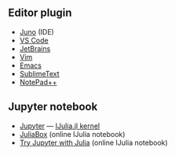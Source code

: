 ## Editor plugin
- [Juno][Juno] (IDE)
- [VS Code][VSCode]
- [JetBrains][JetBrains]
- [Vim][vim_jl]
- [Emacs][Emacs_jl]
- [SublimeText][Sublime_jl]
- [NotePad++][NotePadpp_jl]

[Juno]: https://junolab.org
[VSCode]: https://www.julia-vscode.org
[JetBrains]: https://github.com/JuliaEditorSupport/julia-intellij
[vim_jl]: https://github.com/JuliaEditorSupport/julia-vim
[Emacs_jl]: https://github.com/JuliaEditorSupport/julia-emacs
[Sublime_jl]: https://github.com/JuliaEditorSupport/Julia-sublime
[NotePadpp_jl]: https://github.com/JuliaEditorSupport/julia-NotepadPlusPlus


## Jupyter notebook
- [Jupyter][Jupyter] — [IJulia.jl kernel][Jupyter_kernel]
- [JuliaBox][JuliaBox] (online IJulia notebook)
- [Try Jupyter with Julia][Jupyter_try] (online IJulia notebook)

[Jupyter]: https://jupyter.org
[Jupyter_kernel]: https://github.com/JuliaLang/IJulia.jl
[JuliaBox]: https://www.juliabox.com
[Jupyter_try]: https://jupyter.org/try
